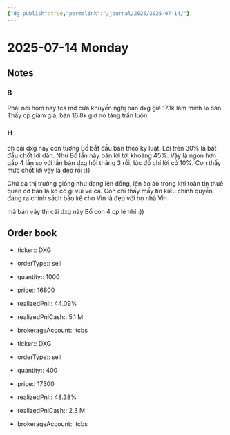 ```yaml
---
{"dg-publish":true,"permalink":"/journal/2025/2025-07-14/"}
---
```


# 2025-07-14 Monday

## Notes

### B

Phải nói hôm nay tcs mở cửa khuyến nghị bán dxg giá 17.1k làm mình lo bán. Thấy cp giảm giá, bán 16.8k giờ nó tăng trần luôn.

### H

oh cái dxg này con tưởng Bố bắt đầu bán theo kỷ luật. Lời trên 30% là bắt đầu chốt lời dần. Như Bố lần này bán lời tới khoảng 45%. Vậy là ngon hơn gấp 4 lần so với lần bán dxg hồi tháng 3 rồi, lúc đó chỉ lời có 10%. Con thấy mức chốt lời vậy là đẹp rồi :))

Chứ cả thị trường giống như đang lên đồng, lên ào ào trong khi toàn tin thuế quan cơ bản là ko có gì vui vẻ cả. Con chỉ thấy mấy tin kiểu chính quyền đang ra chính sách bảo kê cho Vin là đẹp với họ nhà Vin

mà bán vậy thì cái dxg này Bố còn 4 cp lẻ nhỉ :))
## Order book

- ticker:: DXG
- orderType:: sell
- quantity:: 1000
- price:: 16800
- realizedPnl:: 44.09%
- realizedPnlCash:: 5.1 M
- brokerageAccount:: tcbs

- ticker:: DXG
- orderType:: sell
- quantity:: 400
- price:: 17300
- realizedPnl:: 48.38%
- realizedPnlCash:: 2.3 M
- brokerageAccount:: tcbs